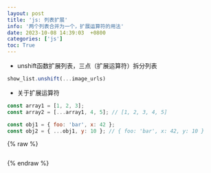 ```yaml
---
layout: post
title: 'js: 列表扩展'
info: '两个列表合并为一个，扩展运算符的用法'
date: 2023-10-08 14:39:03  +0800
categories: ['js']
toc: True
---
```



- unshift函数扩展列表，三点（扩展运算符）拆分列表


```js
show_list.unshift(...image_urls)
```

- 关于扩展运算符

```js
const array1 = [1, 2, 3];
const array2 = [...array1, 4, 5]; // [1, 2, 3, 4, 5]
```

```js
const obj1 = { foo: 'bar', x: 42 };
const obj2 = { ...obj1, y: 10 }; // { foo: 'bar', x: 42, y: 10 }
```



{% raw %}
```
```
{% endraw %}


<!--![引入图片]({{site.url}}/image/js/2023-10-08-list_unshift/image_1.jpg) -->